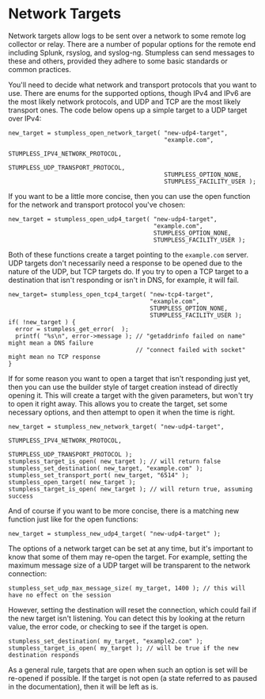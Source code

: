 # Network Targets

Network targets allow logs to be sent over a network to some remote log collector or relay. There are a number of popular options for the remote end including Splunk, rsyslog, and syslog-ng. Stumpless can send messages to these and others, provided they adhere to some basic standards or common practices.

You'll need to decide what network and transport protocols that you want to use. There are enums for the supported options, though IPv4 and IPv6 are the most likely network protocols, and UDP and TCP are the most likely transport ones. The code below opens up a simple target to a UDP target over IPv4:

    new_target = stumpless_open_network_target( "new-udp4-target",
                                                "example.com",
                                                STUMPLESS_IPV4_NETWORK_PROTOCOL,
                                                STUMPLESS_UDP_TRANSPORT_PROTOCOL,
                                                STUMPLESS_OPTION_NONE,
                                                STUMPLESS_FACILITY_USER );

If you want to be a little more concise, then you can use the open function for the network and transport protocol you've chosen:

    new_target = stumpless_open_udp4_target( "new-udp4-target",
                                             "example.com",
                                             STUMPLESS_OPTION_NONE,
                                             STUMPLESS_FACILITY_USER );

Both of these functions create a target pointing to the `example.com` server. UDP targets don't necessarily need a response to be opened due to the nature of the UDP, but TCP targets do. If you try to open a TCP target to a destination that isn't responding or isn't in DNS, for example, it will fail.

    new_target= stumpless_open_tcp4_target( "new-tcp4-target",
                                            "example.com",
                                            STUMPLESS_OPTION_NONE,
                                            STUMPLESS_FACILITY_USER );
    if( !new_target ) {
      error = stumpless_get_error(  );
      printf( "%s\n", error->message ); // "getaddrinfo failed on name" might mean a DNS failure
                                        // "connect failed with socket" might mean no TCP response
    }

If for some reason you want to open a target that isn't responding just yet, then you can use the builder style of target creation instead of directly opening it. This will create a target with the given parameters, but won't try to open it right away. This allows you to create the target, set some necessary options, and then attempt to open it when the time is right.

    new_target = stumpless_new_network_target( "new-udp4-target",
                                               STUMPLESS_IPV4_NETWORK_PROTOCOL,
                                               STUMPLESS_UDP_TRANSPORT_PROTOCOL );
    stumpless_target_is_open( new_target ); // will return false
    stumpless_set_destination( new_target, "example.com" );
    stumpless_set_transport_port( new_target, "6514" );
    stumpless_open_target( new_target );
    stumpless_target_is_open( new_target ); // will return true, assuming success

And of course if you want to be more concise, there is a matching new function just like for the open functions:

    new_target = stumpless_new_udp4_target( "new-udp4-target" );

The options of a network target can be set at any time, but it's important to know that some of them may re-open the target. For example, setting the maximum message size of a UDP target will be transparent to the network connection:

    stumpless_set_udp_max_message_size( my_target, 1400 ); // this will have no effect on the session

However, setting the destination will reset the connection, which could fail if the new target isn't listening. You can detect this by looking at the return value, the error code, or checking to see if the target is open.

    stumpless_set_destination( my_target, "example2.com" );
    stumpless_target_is_open( my_target ); // will be true if the new destination responds

As a general rule, targets that are open when such an option is set will be re-opened if possible. If the target is not open (a state referred to as paused in the documentation), then it will be left as is.
